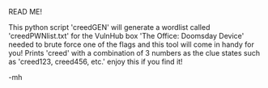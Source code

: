 READ ME!






This python script 'creedGEN' will generate a wordlist called
'creedPWNlist.txt'
for the VulnHub box 'The Office: Doomsday Device' needed
to brute force one of the flags and this tool will
come in handy for you! Prints 'creed' with a combination
of 3 numbers as the clue states such as 'creed123, creed456, etc.'
enjoy this if you find it!

-mh
